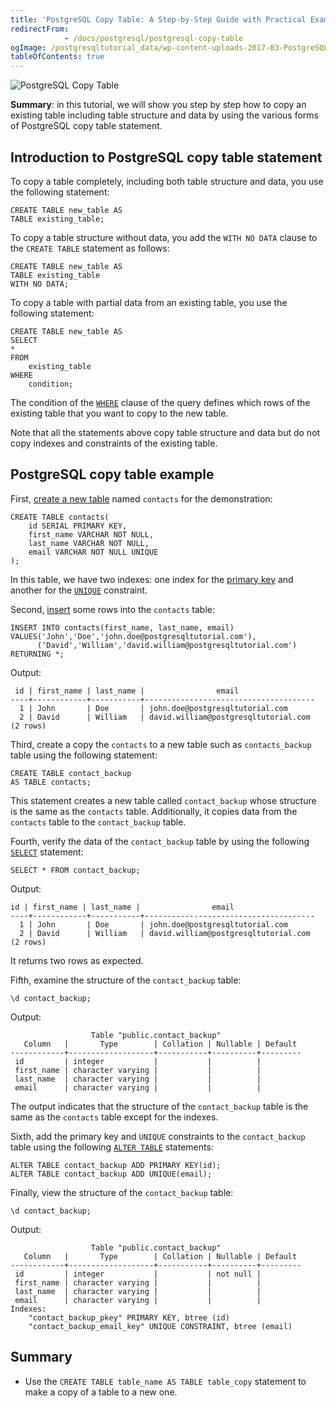 ```yaml
---
title: 'PostgreSQL Copy Table: A Step-by-Step Guide with Practical Examples'
redirectFrom: 
            - /docs/postgresql/postgresql-copy-table
ogImage: /postgresqltutorial_data/wp-content-uploads-2017-03-PostgreSQL-Copy-Table-300x260.png
tableOfContents: true
---
```



![PostgreSQL Copy Table](/postgresqltutorial_data/wp-content-uploads-2017-03-PostgreSQL-Copy-Table-300x260.png)

**Summary**: in this tutorial, we will show you step by step how to copy an existing table including table structure and data by using the various forms of PostgreSQL copy table statement.

## Introduction to PostgreSQL copy table statement

To copy a table completely, including both table structure and data, you use the following statement:

```
CREATE TABLE new_table AS
TABLE existing_table;
```

To copy a table structure without data, you add the `WITH NO DATA` clause to the `CREATE TABLE` statement as follows:

```
CREATE TABLE new_table AS
TABLE existing_table
WITH NO DATA;
```

To copy a table with partial data from an existing table, you use the following statement:

```
CREATE TABLE new_table AS
SELECT
*
FROM
    existing_table
WHERE
    condition;
```

The condition of the [`WHERE`](/docs/postgresql/postgresql-where) clause of the query defines which rows of the existing table that you want to copy to the new table.

Note that all the statements above copy table structure and data but do not copy indexes and constraints of the existing table.

## PostgreSQL copy table example

First, [create a new table](/docs/postgresql/postgresql-create-table) named `contacts` for the demonstration:

```
CREATE TABLE contacts(
    id SERIAL PRIMARY KEY,
    first_name VARCHAR NOT NULL,
    last_name VARCHAR NOT NULL,
    email VARCHAR NOT NULL UNIQUE
);
```

In this table, we have two indexes: one index for the [primary key](/docs/postgresql/postgresql-primary-key/) and another for the [`UNIQUE`](https://www.postgresqltutorial.com/postgresql-tutorial/postgresql-unique-constraint) constraint.

Second, [insert](/docs/postgresql/postgresql-insert) some rows into the `contacts` table:

```
INSERT INTO contacts(first_name, last_name, email)
VALUES('John','Doe','john.doe@postgresqltutorial.com'),
      ('David','William','david.william@postgresqltutorial.com')
RETURNING *;
```

Output:

```
 id | first_name | last_name |                email
----+------------+-----------+--------------------------------------
  1 | John       | Doe       | john.doe@postgresqltutorial.com
  2 | David      | William   | david.william@postgresqltutorial.com
(2 rows)
```

Third, create a copy the `contacts` to a new table such as `contacts_backup` table using the following statement:

```
CREATE TABLE contact_backup
AS TABLE contacts;
```

This statement creates a new table called `contact_backup` whose structure is the same as the `contacts` table. Additionally, it copies data from the `contacts` table to the `contact_backup` table.

Fourth, verify the data of the `contact_backup` table by using the following [`SELECT`](/docs/postgresql/postgresql-select) statement:

```
SELECT * FROM contact_backup;
```

Output:

```
id | first_name | last_name |                email
----+------------+-----------+--------------------------------------
  1 | John       | Doe       | john.doe@postgresqltutorial.com
  2 | David      | William   | david.william@postgresqltutorial.com
(2 rows)
```

It returns two rows as expected.

Fifth, examine the structure of the `contact_backup` table:

```
\d contact_backup;
```

Output:

```
                  Table "public.contact_backup"
   Column   |       Type        | Collation | Nullable | Default
------------+-------------------+-----------+----------+---------
 id         | integer           |           |          |
 first_name | character varying |           |          |
 last_name  | character varying |           |          |
 email      | character varying |           |          |
```

The output indicates that the structure of the `contact_backup` table is the same as the `contacts` table except for the indexes.

Sixth, add the primary key and `UNIQUE` constraints to the `contact_backup` table using the following [`ALTER TABLE`](/docs/postgresql/postgresql-alter-table) statements:

```
ALTER TABLE contact_backup ADD PRIMARY KEY(id);
ALTER TABLE contact_backup ADD UNIQUE(email);
```

Finally, view the structure of the `contact_backup` table:

```
\d contact_backup;
```

Output:

```
                  Table "public.contact_backup"
   Column   |       Type        | Collation | Nullable | Default
------------+-------------------+-----------+----------+---------
 id         | integer           |           | not null |
 first_name | character varying |           |          |
 last_name  | character varying |           |          |
 email      | character varying |           |          |
Indexes:
    "contact_backup_pkey" PRIMARY KEY, btree (id)
    "contact_backup_email_key" UNIQUE CONSTRAINT, btree (email)
```

## Summary

- Use the `CREATE TABLE table_name AS TABLE table_copy` statement to make a copy of a table to a new one.
